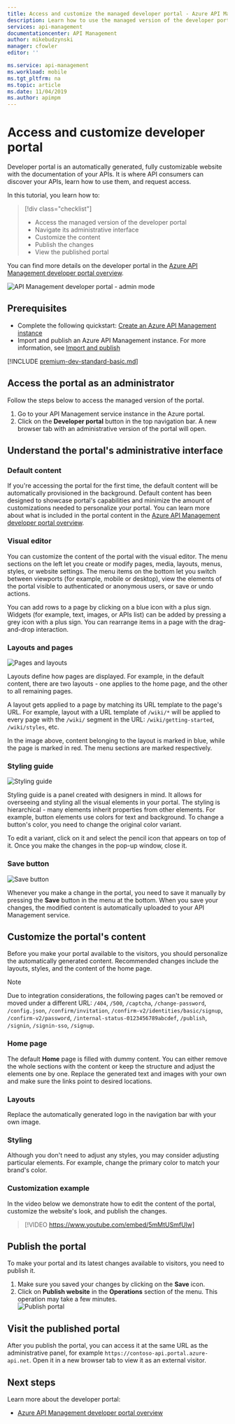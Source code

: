 ```yaml
---
title: Access and customize the managed developer portal - Azure API Management | Microsoft Docs
description: Learn how to use the managed version of the developer portal in API Management.
services: api-management
documentationcenter: API Management
author: mikebudzynski
manager: cfowler
editor: ''

ms.service: api-management
ms.workload: mobile
ms.tgt_pltfrm: na
ms.topic: article
ms.date: 11/04/2019
ms.author: apimpm
---
```


# Access and customize developer portal

Developer portal is an automatically generated, fully customizable website with the documentation of your APIs. It is where API consumers can discover your APIs, learn how to use them, and request access.

In this tutorial, you learn how to:

> [!div class="checklist"]
> * Access the managed version of the developer portal
> * Navigate its administrative interface
> * Customize the content
> * Publish the changes
> * View the published portal

You can find more details on the developer portal in the [Azure API Management developer portal overview](api-management-howto-developer-portal.md).

![API Management developer portal - admin mode](media/api-management-howto-developer-portal-customize/cover.png)

## Prerequisites

- Complete the following quickstart: [Create an Azure API Management instance](get-started-create-service-instance.md)
- Import and publish an Azure API Management instance. For more information, see [Import and publish](import-and-publish.md)

[!INCLUDE [premium-dev-standard-basic.md](../../includes/api-management-availability-premium-dev-standard-basic.md)]

## Access the portal as an administrator

Follow the steps below to access the managed version of the portal.

1. Go to your API Management service instance in the Azure portal.
1. Click on the **Developer portal** button in the top navigation bar. A new browser tab with an administrative version of the portal will open.

## Understand the portal's administrative interface

### Default content 

If you're accessing the portal for the first time, the default content will be automatically provisioned in the background. Default content has been designed to showcase portal's capabilities and minimize the amount of customizations needed to personalize your portal. You can learn more about what is included in the portal content in the [Azure API Management developer portal overview](api-management-howto-developer-portal.md).

### Visual editor

You can customize the content of the portal with the visual editor. The menu sections on the left let you create or modify pages, media, layouts, menus, styles, or website settings. The menu items on the bottom let you switch between viewports (for example, mobile or desktop), view the elements of the portal visible to authenticated or anonymous users, or save or undo actions.

You can add rows to a page by clicking on a blue icon with a plus sign. Widgets (for example, text, images, or APIs list) can be added by pressing a grey icon with a plus sign. You can rearrange items in a page with the drag-and-drop interaction. 

### Layouts and pages

![Pages and layouts](media/api-management-howto-developer-portal-customize/pages-layouts.png)

Layouts define how pages are displayed. For example, in the default content, there are two layouts - one applies to the home page, and the other to all remaining pages.

A layout gets applied to a page by matching its URL template to the page's URL. For example, layout with a URL template of `/wiki/*` will be applied to every page with the `/wiki/` segment in the URL: `/wiki/getting-started`, `/wiki/styles`, etc.

In the image above, content belonging to the layout is marked in blue, while the page is marked in red. The menu sections are marked respectively.

### Styling guide

![Styling guide](media/api-management-howto-developer-portal-customize/styling-guide.png)

Styling guide is a panel created with designers in mind. It allows for overseeing and styling all the visual elements in your portal. The styling is hierarchical - many elements inherit properties from other elements. For example, button elements use colors for text and background. To change a button's color, you need to change the original color variant.

To edit a variant, click on it and select the pencil icon that appears on top of it. Once you make the changes in the pop-up window, close it.

### Save button

![Save button](media/api-management-howto-developer-portal-customize/save-button.png)

Whenever you make a change in the portal, you need to save it manually by pressing the **Save** button in the menu at the bottom. When you save your changes, the modified content is automatically uploaded to your API Management service.

## Customize the portal's content

Before you make your portal available to the visitors, you should personalize the automatically generated content. Recommended changes include the layouts, styles, and the content of the home page.

> [!NOTE]
> Due to integration considerations, the following pages can't be removed or moved under a different URL: `/404`, `/500`, `/captcha`, `/change-password`, `/config.json`, `/confirm/invitation`, `/confirm-v2/identities/basic/signup`, `/confirm-v2/password`, `/internal-status-0123456789abcdef`, `/publish`, `/signin`, `/signin-sso`, `/signup`.

### Home page

The default **Home** page is filled with dummy content. You can either remove the whole sections with the content or keep the structure and adjust the elements one by one. Replace the generated text and images with your own and make sure the links point to desired locations.

### Layouts

Replace the automatically generated logo in the navigation bar with your own image.

### Styling

Although you don't need to adjust any styles, you may consider adjusting particular elements. For example, change the primary color to match your brand's color.

### Customization example

In the video below we demonstrate how to edit the content of the portal, customize the website's look, and publish the changes.

> [!VIDEO https://www.youtube.com/embed/5mMtUSmfUlw]

## Publish the portal

To make your portal and its latest changes available to visitors, you need to publish it.

1. Make sure you saved your changes by clicking on the **Save** icon.
1. Click on **Publish website** in the **Operations** section of the menu. This operation may take a few minutes.  
    ![Publish portal](media/api-management-howto-developer-portal-customize/publish-portal.png)

## Visit the published portal

After you publish the portal, you can access it at the same URL as the administrative panel, for example `https://contoso-api.portal.azure-api.net`. Open it in a new browser tab to view it as an external visitor.

## Next steps

Learn more about the developer portal:

- [Azure API Management developer portal overview](api-management-howto-developer-portal.md)